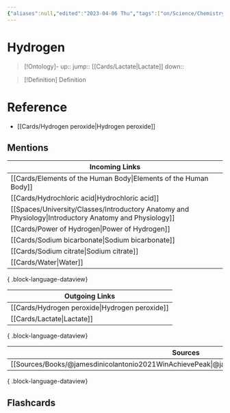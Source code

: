 ```yaml
---
{"aliases":null,"edited":"2023-04-06 Thu","tags":["on/Science/Chemistry"],"date created":"2023-02-09 Thu","dg-publish":true,"permalink":"/cards/hydrogen/","dgPassFrontmatter":true}
---
```


# Hydrogen

> [!Ontology]-
> up:: 
> jump:: [[Cards/Lactate\|Lactate]]
> down:: 

> [!Definition] Definition
> 

# Reference
- [[Cards/Hydrogen peroxide\|Hydrogen peroxide]]

## Mentions
| Incoming Links                                                                                            |
| --------------------------------------------------------------------------------------------------------- |
| [[Cards/Elements of the Human Body\|Elements of the Human Body]]                                       |
| [[Cards/Hydrochloric acid\|Hydrochloric acid]]                                                         |
| [[Spaces/University/Classes/Introductory Anatomy and Physiology\|Introductory Anatomy and Physiology]] |
| [[Cards/Power of Hydrogen\|Power of Hydrogen]]                                                         |
| [[Cards/Sodium bicarbonate\|Sodium bicarbonate]]                                                       |
| [[Cards/Sodium citrate\|Sodium citrate]]                                                               |
| [[Cards/Water\|Water]]                                                                                 |

{ .block-language-dataview}

| Outgoing Links                                    |
| ------------------------------------------------- |
| [[Cards/Hydrogen peroxide\|Hydrogen peroxide]] |
| [[Cards/Lactate\|Lactate]]                     |

{ .block-language-dataview}

| Sources                                                                                             |
| --------------------------------------------------------------------------------------------------- |
| [[Sources/Books/@jamesdinicolantonio2021WinAchievePeak\|@jamesdinicolantonio2021WinAchievePeak]] |

{ .block-language-dataview}

## Flashcards
